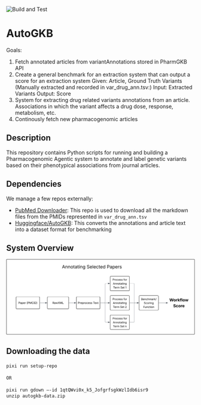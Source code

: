 <!-- SPDX-FileCopyrightText: 2025 Stanford University and the project authors (see CONTRIBUTORS.md) -->
<!-- SPDX-License-Identifier: Apache-2.0 -->

![Build and Test](https://github.com/DaneshjouLab/AutoGKB/actions/workflows/build-and-test.yml/badge.svg)


# AutoGKB

Goals:
1. Fetch annotated articles from variantAnnotations stored in PharmGKB API
2. Create a general benchmark for an extraction system that can output a score for an extraction system
Given: Article, Ground Truth Variants (Manually extracted and recorded in var_drug_ann.tsv:)
Input: Extracted Variants
Output: Score 
3. System for extracting drug related variants annotations from an article. Associations in which the variant affects a drug dose, response, metabolism, etc.
4. Continously fetch new pharmacogenomic articles

## Description

This repository contains Python scripts for running and building a Pharmacogenomic Agentic system to annotate and label genetic variants based on their phenotypical associations from journal articles. 

## Dependencies
We manage a few repos externally:
 - [PubMed Downloader](https://github.com/shloknatarajan/PubMedDownloader): This repo is used to download all the markdown files from the PMIDs represented in `var_drug_ann.tsv` 
 - [Huggingface/AutoGKB](https://huggingface.co/datasets/shlokn/autogkb): This converts the annotations and article text into a dataset format for benchmarking

## System Overview
![Annotations Diagram](assets/annotations_diagram.svg)

## Downloading the data
```
pixi run setup-repo

OR

pixi run gdown —-id 1qtQWvi0x_k5_JofgrfsgkWzlIdb6isr9
unzip autogkb-data.zip
```
